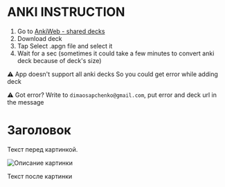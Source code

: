 # ANKI INSTRUCTION

1. Go to [AnkiWeb - shared decks](https://ankiweb.net/shared/decks)
2. Download deck
3. Tap Select .apgn file and select it 
4. Wait for a sec (sometimes it could take a few minutes to convert anki deck because of deck's size)

⚠️ App doesn't support all anki decks 
So you could get error while adding deck

⚠️ Got error? Write to 
``` dimaosapchenko@gmail.com ```, put error and deck url in the message

# Заголовок

Текст перед картинкой.

![Описание картинки](https://raw.githubusercontent.com/Jeytery/scroll-cards-docs/main/photo_test.jpeg)

Текст после картинки
